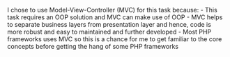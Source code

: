 I chose to use Model-View-Controller (MVC) for this task because: 
	- This task requires an OOP solution and MVC can make use of OOP
	- MVC helps to separate business layers from presentation layer and hence, code is more robust and easy to maintained and further developed
	- Most PHP frameworks uses MVC so this is a chance for me to get familiar to the core concepts before getting the hang of some PHP frameworks
	